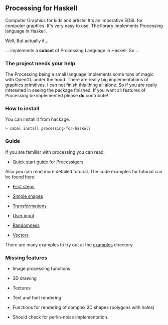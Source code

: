## Processing for Haskell

Computer Graphics for kids and artists! 
It's an imperative EDSL for computer graphics. It's very easy to use. 
The library implements Processing language in Haskell. 

Well, But actually it...

... implements a **subset** of Processing Language in Haskell. So ...


### The project needs your help

The Processing being a small language implements some  tons of
magic with OpenGL  under the hood. There are really big implementations
of graphics primitives. I can not finish this thing all alone.
So if you are really interested in seeing the package finished.
If you want all features of Processing be implemented please **do** contribute!

### How to install

You can install it from hackage.

~~~
> cabal install processing-for-haskell
~~~

### Guide

If you are familiar with processing you can read:

* [Quick start guide for Processigers](https://github.com/anton-k/processing-for-haskell/blob/master/tutorial/QuickStartForProcessingers.md)

Also you can read more detailed tutorial. The code examples for tutorial can be found [here](https://github.com/anton-k/processing-for-haskell/tree/master/tutorial/code):

* [First steps](https://github.com/anton-k/processing-for-haskell/blob/master/tutorial/FirstSteps.md)

* [Simple shapes](https://github.com/anton-k/processing-for-haskell/blob/master/tutorial/Shapes.md)

* [Transformations](https://github.com/anton-k/processing-for-haskell/blob/master/tutorial/Transformations.md)

* [User input](https://github.com/anton-k/processing-for-haskell/blob/master/tutorial/UserInput.md)

* [Randomness](https://github.com/anton-k/processing-for-haskell/blob/master/tutorial/Random.md)

* [Vectors](https://github.com/anton-k/processing-for-haskell/blob/master/tutorial/VectorSpace.md)

There are many examples to try out at the [examples](https://github.com/anton-k/processing-for-haskell/tree/master/examples) directory.

### Missing features

* Image processing functions

* 3D drawing

* Textures

* Text and font rendering

* Functions for rendering of complex 2D shapes (polygons with holes)

* Should check for perlin-noise implementation.
